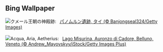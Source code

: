 ## Bing Wallpaper
![](https://www.bing.com/th?id=OHR.PrasatPhanom_JA-JP7500129821_UHD.jpg&w=1000)クメール王朝の神殿跡:&nbsp;&ensp;[パノムルン遺跡, タイ (© Banjongseal324/Getty Images)](https://www.bing.com/th?id=OHR.PrasatPhanom_JA-JP7500129821_UHD.jpg)
<br><br/>
![](https://www.bing.com/th?id=OHR.LagoMisurina_IT-IT4702658331_UHD.jpg&w=1000)Acqua, Aria, Aetherius:&nbsp;&ensp;[Lago Misurina, Auronzo di Cadore, Belluno, Veneto (© Andrew_Mayovskyy/iStock/Getty Images Plus)](https://www.bing.com/th?id=OHR.LagoMisurina_IT-IT4702658331_UHD.jpg)
<br><br/>
